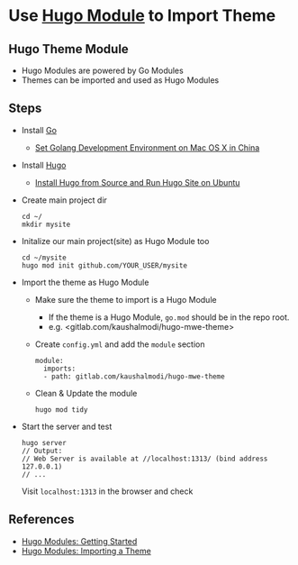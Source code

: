 # Use [Hugo Module](https://gohugo.io/hugo-modules/) to Import Theme

## Hugo Theme Module
* Hugo Modules are powered by Go Modules
* Themes can be imported and used as Hugo Modules

## Steps
* Install [Go](https://golang.org)
  
  * [Set Golang Development Environment on Mac OS X in China](https://github.com/northbright/Notes/blob/master/Golang/Install/setup-golang-dev-env-on-mac-os-x.md)  
* Install [Hugo](https://gohugo.io/)

  * [Install Hugo from Source and Run Hugo Site on Ubuntu](https://github.com/northbright/Notes/blob/master/hugo/install-hugo-from-source-and-run-hugo-site-on-ubuntu.md)

* Create main project dir

  ```
  cd ~/
  mkdir mysite
  ```

* Initalize our main project(site) as Hugo Module too

  ```
  cd ~/mysite
  hugo mod init github.com/YOUR_USER/mysite
  ```

* Import the theme as Hugo Module

  * Make sure the theme to import is a Hugo Module

    * If the theme is a Hugo Module, `go.mod` should be in the repo root.
    * e.g. <gitlab.com/kaushalmodi/hugo-mwe-theme>

  * Create `config.yml` and add the `module` section

    ```
    module:
      imports:
      - path: gitlab.com/kaushalmodi/hugo-mwe-theme
    ```

  * Clean & Update the module

    ```
    hugo mod tidy
    ```
* Start the server and test

  ```
  hugo server
  // Output:
  // Web Server is available at //localhost:1313/ (bind address 127.0.0.1)
  // ...
  ```

  Visit `localhost:1313` in the browser and check

## References
* [Hugo Modules: Getting Started](https://scripter.co/hugo-modules-getting-started/)
* [Hugo Modules: Importing a Theme](https://scripter.co/hugo-modules-importing-a-theme/)
